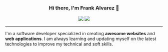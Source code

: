 <div align="center">
    <h3>Hi there, I'm Frank Alvarez 👋</h3>
    <img src="https://skillicons.dev/icons?i=ts,php,python,go,nodejs,flutter" />
    <img src="https://skillicons.dev/icons?i=react,laravel,mongodb,mysql,deno,graphql" />
</div>

---

I'm a software developer specialized in creating **awesome websites** and **web applications**. I am always learning and updating myself on the latest technologies to improve my technical and soft skills.
